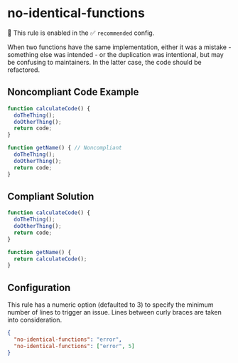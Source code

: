 # no-identical-functions

💼 This rule is enabled in the ✅ `recommended` config.

<!-- end auto-generated rule header -->

When two functions have the same implementation, either it was a mistake - something else was intended - or the
duplication was intentional, but may be confusing to maintainers. In the latter case, the code should be refactored.

## Noncompliant Code Example

```javascript
function calculateCode() {
  doTheThing();
  doOtherThing();
  return code;
}

function getName() { // Noncompliant
  doTheThing();
  doOtherThing();
  return code;
}
```

## Compliant Solution

```javascript
function calculateCode() {
  doTheThing();
  doOtherThing();
  return code;
}

function getName() {
  return calculateCode();
}
```

## Configuration

This rule has a numeric option (defaulted to 3) to specify the minimum number of lines to trigger an issue. Lines between curly braces are taken into consideration.

```json
{
  "no-identical-functions": "error",
  "no-identical-functions": ["error", 5]
}
```
